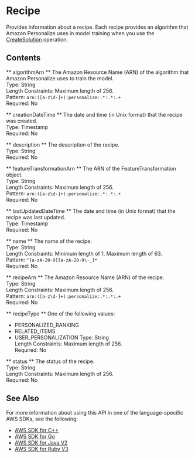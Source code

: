 # Recipe<a name="API_Recipe"></a>

Provides information about a recipe\. Each recipe provides an algorithm that Amazon Personalize uses in model training when you use the [ CreateSolution ](API_CreateSolution.md) operation\. 

## Contents<a name="API_Recipe_Contents"></a>

 ** algorithmArn **   <a name="personalize-Type-Recipe-algorithmArn"></a>
The Amazon Resource Name \(ARN\) of the algorithm that Amazon Personalize uses to train the model\.  
Type: String  
Length Constraints: Maximum length of 256\.  
Pattern: `arn:([a-z\d-]+):personalize:.*:.*:.+`   
Required: No

 ** creationDateTime **   <a name="personalize-Type-Recipe-creationDateTime"></a>
The date and time \(in Unix format\) that the recipe was created\.  
Type: Timestamp  
Required: No

 ** description **   <a name="personalize-Type-Recipe-description"></a>
The description of the recipe\.  
Type: String  
Required: No

 ** featureTransformationArn **   <a name="personalize-Type-Recipe-featureTransformationArn"></a>
The ARN of the FeatureTransformation object\.  
Type: String  
Length Constraints: Maximum length of 256\.  
Pattern: `arn:([a-z\d-]+):personalize:.*:.*:.+`   
Required: No

 ** lastUpdatedDateTime **   <a name="personalize-Type-Recipe-lastUpdatedDateTime"></a>
The date and time \(in Unix format\) that the recipe was last updated\.  
Type: Timestamp  
Required: No

 ** name **   <a name="personalize-Type-Recipe-name"></a>
The name of the recipe\.  
Type: String  
Length Constraints: Minimum length of 1\. Maximum length of 63\.  
Pattern: `^[a-zA-Z0-9][a-zA-Z0-9\-_]*`   
Required: No

 ** recipeArn **   <a name="personalize-Type-Recipe-recipeArn"></a>
The Amazon Resource Name \(ARN\) of the recipe\.  
Type: String  
Length Constraints: Maximum length of 256\.  
Pattern: `arn:([a-z\d-]+):personalize:.*:.*:.+`   
Required: No

 ** recipeType **   <a name="personalize-Type-Recipe-recipeType"></a>
One of the following values:  
+ PERSONALIZED\_RANKING
+ RELATED\_ITEMS
+ USER\_PERSONALIZATION
Type: String  
Length Constraints: Maximum length of 256\.  
Required: No

 ** status **   <a name="personalize-Type-Recipe-status"></a>
The status of the recipe\.  
Type: String  
Length Constraints: Maximum length of 256\.  
Required: No

## See Also<a name="API_Recipe_SeeAlso"></a>

For more information about using this API in one of the language\-specific AWS SDKs, see the following:
+  [ AWS SDK for C\+\+](https://docs.aws.amazon.com/goto/SdkForCpp/personalize-2018-05-22/Recipe) 
+  [ AWS SDK for Go](https://docs.aws.amazon.com/goto/SdkForGoV1/personalize-2018-05-22/Recipe) 
+  [ AWS SDK for Java V2](https://docs.aws.amazon.com/goto/SdkForJavaV2/personalize-2018-05-22/Recipe) 
+  [ AWS SDK for Ruby V3](https://docs.aws.amazon.com/goto/SdkForRubyV3/personalize-2018-05-22/Recipe) 